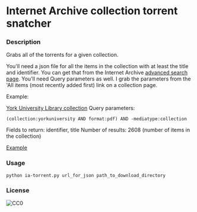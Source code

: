 # Internet Archive collection torrent snatcher

### Description

Grabs all of the torrents for a given collection.

You'll need a json file for all the items in the collection with at least the title and identifier. You can get that from the Internet Archive [advanced search page](http://archive.org/advancedsearch.php). You'll need Query parameters as well. I grab the parameters from the 'All items (most recently added first) link on a collection page. 

Example:

[York University Library collection](http://archive.org/details/YorkUniversity)
Query parameters:

    (collection:yorkuniversity AND format:pdf) AND -mediatype:collection

Fields to return: identifier, title
Number of results: 2608 (number of items in the collection)

[Example](http://archive.org/advancedsearch.php?q=%28collection%3Ayorkuniversity+AND+format%3Apdf%29+AND+-mediatype%3Acollection&fl%5B%5D=identifier&fl%5B%5D=title&sort%5B%5D=&sort%5B%5D=&sort%5B%5D=&rows=2608&page=1&output=json)

### Usage

    python ia-torrent.py url_for_json path_to_download_directory

### License

![CC0](http://i.creativecommons.org/p/zero/1.0/88x31.png "CC0")
